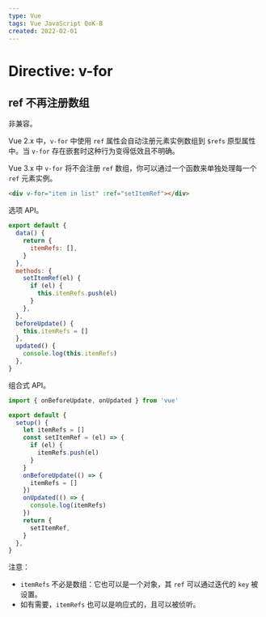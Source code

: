 ```yaml
---
type: Vue
tags: Vue JavaScript QoK-B
created: 2022-02-01
---
```


# Directive: v-for

## ref 不再注册数组

非兼容。

Vue 2.x 中，`v-for` 中使用 `ref` 属性会自动注册元素实例数组到 `$refs` 原型属性中。当 `v-for` 存在嵌套时这种行为变得低效且不明确。

Vue 3.x 中 `v-for` 将不会注册 `ref` 数组，你可以通过一个函数来单独处理每一个 `ref` 元素实例。

```html
<div v-for="item in list" :ref="setItemRef"></div>
```

选项 API。

```js
export default {
  data() {
    return {
      itemRefs: [],
    }
  },
  methods: {
    setItemRef(el) {
      if (el) {
        this.itemRefs.push(el)
      }
    },
  },
  beforeUpdate() {
    this.itemRefs = []
  },
  updated() {
    console.log(this.itemRefs)
  },
}
```

组合式 API。

```js
import { onBeforeUpdate, onUpdated } from 'vue'

export default {
  setup() {
    let itemRefs = []
    const setItemRef = (el) => {
      if (el) {
        itemRefs.push(el)
      }
    }
    onBeforeUpdate(() => {
      itemRefs = []
    })
    onUpdated(() => {
      console.log(itemRefs)
    })
    return {
      setItemRef,
    }
  },
}
```

注意：

- `itemRefs` 不必是数组：它也可以是一个对象，其 `ref` 可以通过迭代的 `key` 被设置。
- 如有需要，`itemRefs` 也可以是响应式的，且可以被侦听。
